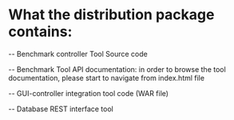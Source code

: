 What the distribution package contains:
===================

-- Benchmark controller Tool Source code

-- Benchmark Tool API documentation: in order to browse the tool documentation, please start to navigate from index.html file

-- GUI-controller integration tool code (WAR file)

-- Database REST interface tool
